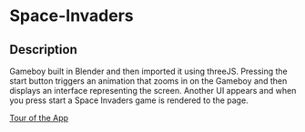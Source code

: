 # Space-Invaders

## Description

Gameboy built in Blender and then imported it using threeJS. Pressing the start button triggers an animation that zooms in on the Gameboy and then displays an interface representing the screen. Another UI appears and when you press start a Space Invaders game is rendered to the page.

[Tour of the App](https://drive.google.com/file/d/1sj2ZZykjnb90RZKVueX0BeTUUVrHpNqb/view)
